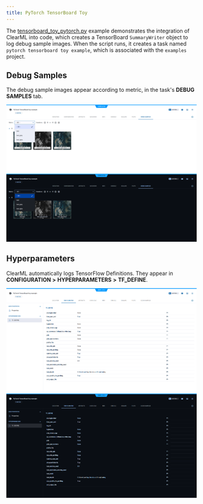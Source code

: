```yaml
---
title: PyTorch TensorBoard Toy
---
```


The [tensorboard_toy_pytorch.py](https://github.com/clearml/clearml/blob/master/examples/frameworks/pytorch/tensorboard_toy_pytorch.py) 
example demonstrates the integration of ClearML into code, which creates a TensorBoard `SummaryWriter` object to log 
debug sample images. When the script runs, it creates a task named `pytorch tensorboard toy example`, which is 
associated with the `examples` project.

## Debug Samples

The debug sample images appear according to metric, in the task's **DEBUG SAMPLES** tab.

![Debug samples](../../../img/examples_tensorboard_toy_pytorch_02.png#light-mode-only)
![Debug samples](../../../img/examples_tensorboard_toy_pytorch_02_dark.png#dark-mode-only)

## Hyperparameters

ClearML automatically logs TensorFlow Definitions. They appear in **CONFIGURATION** **>** **HYPERPARAMETERS** **>** **TF_DEFINE**.

![Hyperparameters](../../../img/examples_tensorboard_toy_pytorch_00.png#light-mode-only)
![Hyperparameters](../../../img/examples_tensorboard_toy_pytorch_00_dark.png#dark-mode-only)